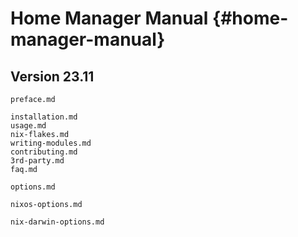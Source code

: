# Home Manager Manual {#home-manager-manual}

## Version 23.11


```{=include=} preface
preface.md
```

```{=include=} parts
installation.md
usage.md
nix-flakes.md
writing-modules.md
contributing.md
3rd-party.md
faq.md
```

```{=include=} appendix html:into-file=//options.html
options.md
```

```{=include=} appendix html:into-file=//nixos-options.html
nixos-options.md
```

```{=include=} appendix html:into-file=//nix-darwin-options.html
nix-darwin-options.md
```
